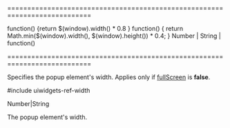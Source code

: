 ===========================================================================
<!--default-->function() {return $(window).width() * 0.8 }<!--/default-->
<!--custom_default_for_iPad-->function() { return Math.min($(window).width(), $(window).height()) * 0.4; }<!--/custom_default_for_iPad-->
<!--type-->Number | String | function()<!--/type-->
===========================================================================

<!--shortDescription-->
Specifies the popup element's width. Applies only if [fullScreen](/Documentation/ApiReference/UI_Widgets/dxLookup/Configuration/#fullScreen) is **false**.
<!--/shortDescription-->

<!--fullDescription-->
#include uiwidgets-ref-width
<!--/fullDescription-->
<!--typeFunctionReturnType-->Number|String<!--/typeFunctionReturnType-->
<!--typeFunctionReturnDescription-->
The popup element's width.
<!--/typeFunctionReturnDescription-->
